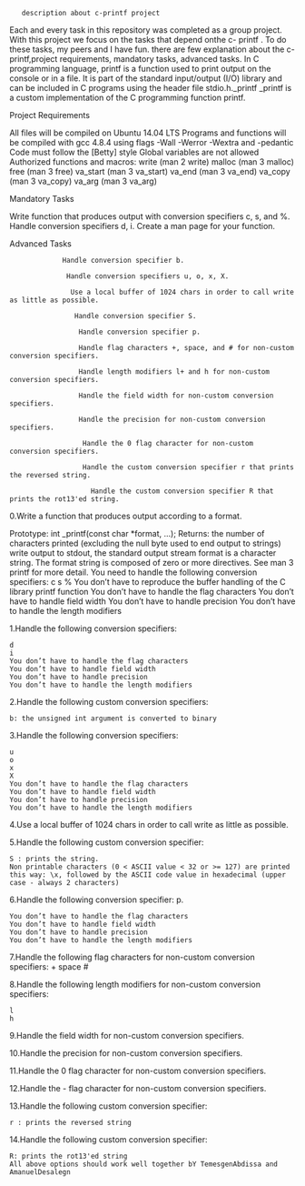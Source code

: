        description about c-printf project

Each and every task in this repository was completed as a group project. With this project we focus on the tasks that depend onthe c- printf . To do these tasks, my peers and I have fun. there are few explanation about the c-printf,project requirements, mandatory tasks, advanced tasks. In C programming language, printf is a function used to print output on the console or in a file. It is part of the standard input/output (I/O) library and can be included in C programs using the header file stdio.h._printf _printf is a custom implementation of the C programming function printf.

Project Requirements

All files will be compiled on Ubuntu 14.04 LTS Programs and functions will be compiled with gcc 4.8.4 using flags -Wall -Werror -Wextra and -pedantic Code must follow the [Betty] style Global variables are not allowed Authorized functions and macros: write (man 2 write) malloc (man 3 malloc) free (man 3 free) va_start (man 3 va_start) va_end (man 3 va_end) va_copy (man 3 va_copy) va_arg (man 3 va_arg)

Mandatory Tasks

Write function that produces output with conversion specifiers c, s, and %.
 Handle conversion specifiers d, i. Create a man page for your function.

Advanced Tasks

                 Handle conversion specifier b.

                  Handle conversion specifiers u, o, x, X.

                   Use a local buffer of 1024 chars in order to call write as little as possible.

                    Handle conversion specifier S.

                     Handle conversion specifier p.

                     Handle flag characters +, space, and # for non-custom conversion specifiers.

                     Handle length modifiers l+ and h for non-custom conversion specifiers.

                     Handle the field width for non-custom conversion specifiers.

                     Handle the precision for non-custom conversion specifiers.

                      Handle the 0 flag character for non-custom conversion specifiers.

                      Handle the custom conversion specifier r that prints the reversed string.

                        Handle the custom conversion specifier R that prints the rot13'ed string.
0.Write a function that produces output according to a format.

 Prototype: int _printf(const char *format, ...);
 Returns: the number of characters printed (excluding the null byte used to end output to strings)
 write output to stdout, the standard output stream
format is a character string. The format string is composed of zero or more directives. See man 3 printf for more detail. You need to handle the following conversion specifiers:
        c
        s
        %
You don’t have to reproduce the buffer handling of the C library printf function
    You don’t have to handle the flag characters
    You don’t have to handle field width
    You don’t have to handle precision
    You don’t have to handle the length modifiers

1.Handle the following conversion specifiers:

    d
    i
    You don’t have to handle the flag characters
    You don’t have to handle field width
    You don’t have to handle precision
    You don’t have to handle the length modifiers

2.Handle the following custom conversion specifiers:

    b: the unsigned int argument is converted to binary
3.Handle the following conversion specifiers:

    u
    o
    x
    X
    You don’t have to handle the flag characters
    You don’t have to handle field width
    You don’t have to handle precision
    You don’t have to handle the length modifiers

4.Use a local buffer of 1024 chars in order to call write as little as possible.

5.Handle the following custom conversion specifier:

    S : prints the string.
    Non printable characters (0 < ASCII value < 32 or >= 127) are printed this way: \x, followed by the ASCII code value in hexadecimal (upper case - always 2 characters)

6.Handle the following conversion specifier: p.

    You don’t have to handle the flag characters
    You don’t have to handle field width
    You don’t have to handle precision
    You don’t have to handle the length modifiers

7.Handle the following flag characters for non-custom conversion specifiers:
    +
    space
    #

8.Handle the following length modifiers for non-custom conversion specifiers:

    l
    h

9.Handle the field width for non-custom conversion specifiers.

10.Handle the precision for non-custom conversion specifiers.

11.Handle the 0 flag character for non-custom conversion specifiers.

12.Handle the - flag character for non-custom conversion specifiers.

13.Handle the following custom conversion specifier:

    r : prints the reversed string

14.Handle the following custom conversion specifier:

    R: prints the rot13'ed string
	All above options should work well together bY TemesgenAbdissa and AmanuelDesalegn
